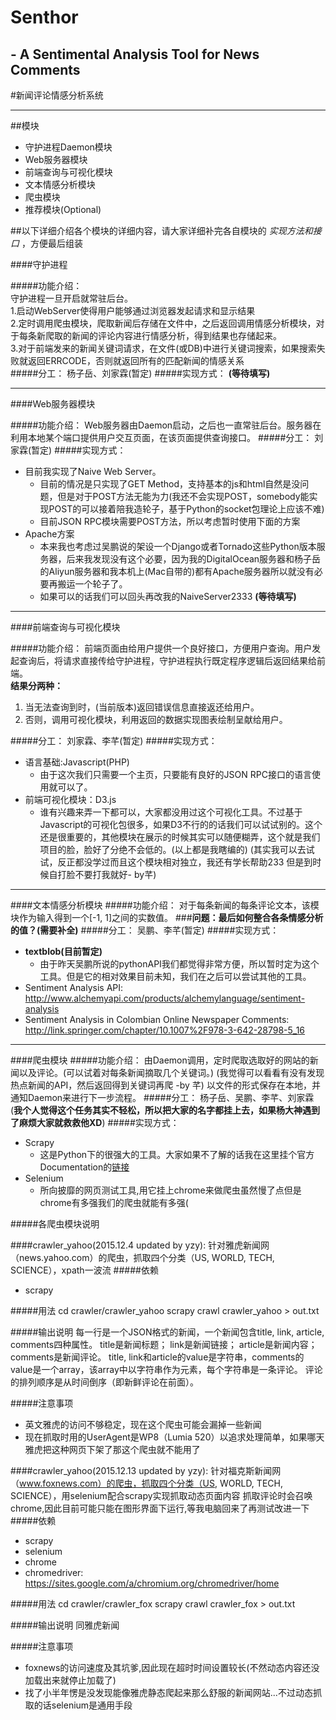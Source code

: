 # Senthor
## - A Sentimental Analysis Tool for News Comments

#新闻评论情感分析系统

---

##模块
* 守护进程Daemon模块
* Web服务器模块
* 前端查询与可视化模块
* 文本情感分析模块
* 爬虫模块
* 推荐模块(Optional)

##以下详细介绍各个模块的详细内容，请大家详细补完各自模块的 *实现方法和接口* ，方便最后组装

####守护进程

#####功能介绍：  
守护进程一旦开启就常驻后台。  
1.启动WebServer使得用户能够通过浏览器发起请求和显示结果  
2.定时调用爬虫模块，爬取新闻后存储在文件中，之后返回调用情感分析模块，对于每条新爬取的新闻的评论内容进行情感分析，得到结果也存储起来。  
3.对于前端发来的新闻关键词请求，在文件(或DB)中进行关键词搜索，如果搜索失败就返回ERRCODE，否则就返回所有的匹配新闻的情感关系  
#####分工：
杨子岳、刘家霖(暂定)
#####实现方式：
**(等待填写)**

---
####Web服务器模块

#####功能介绍：
Web服务器由Daemon启动，之后也一直常驻后台。服务器在利用本地某个端口提供用户交互页面，在该页面提供查询接口。
#####分工：
刘家霖(暂定)
#####实现方式：
* 目前我实现了Naive Web Server。
	* 目前的情况是只实现了GET Method，支持基本的js和html自然是没问题，但是对于POST方法无能为力(我还不会实现POST，somebody能实现POST的可以接着陪我造轮子，基于Python的socket包理论上应该不难)
	* 目前JSON RPC模块需要POST方法，所以考虑暂时使用下面的方案
* Apache方案
	* 本来我也考虑过吴鹏说的架设一个Django或者Tornado这些Python版本服务器，后来我发现没有这个必要，因为我的DigitalOcean服务器和杨子岳的Aliyun服务器和我本机上(Mac自带的)都有Apache服务器所以就没有必要再搬运一个轮子了。
	* 如果可以的话我们可以回头再改我的NaiveServer2333
**(等待填写)**

---
####前端查询与可视化模块

#####功能介绍：
前端页面由给用户提供一个良好接口，方便用户查询。用户发起查询后，将请求直接传给守护进程，守护进程执行既定程序逻辑后返回结果给前端。  
**结果分两种：**  
1. 当无法查询到时，(当前版本)返回错误信息直接返还给用户。  
2. 否则，调用可视化模块，利用返回的数据实现图表绘制呈献给用户。  

#####分工：
刘家霖、李芊(暂定)
#####实现方式：
* 语言基础:Javascript(PHP) 
	* 由于这次我们只需要一个主页，只要能有良好的JSON RPC接口的语言使用就可以了。 
* 前端可视化模块：D3.js
	* 谁有兴趣来弄一下都可以，大家都没用过这个可视化工具。不过基于Javascript的可视化包很多，如果D3不行的的话我们可以试试别的。这个还是很重要的，其他模块在展示的时候其实可以随便糊弄，这个就是我们项目的脸，脸好了分绝不会低的。(以上都是我瞎编的) (其实我可以去试试，反正都没学过而且这个模块相对独立，我还有学长帮助233 但是到时候自打脸不要打我就好- by芊)

---
####文本情感分析模块
#####功能介绍：
对于每条新闻的每条评论文本，该模块作为输入得到一个[-1, 1]之间的实数值。
###**问题：最后如何整合各条情感分析的值？(需要补全)**
#####分工：
吴鹏、李芊(暂定)
#####实现方式：
* **textblob(目前暂定)**
	* 由于昨天吴鹏所说的pythonAPI我们都觉得非常方便，所以暂时定为这个工具。但是它的相对效果目前未知，我们在之后可以尝试其他的工具。
* Sentiment Analysis API: http://www.alchemyapi.com/products/alchemylanguage/sentiment-analysis
* Sentiment Analysis in Colombian Online Newspaper Comments: http://link.springer.com/chapter/10.1007%2F978-3-642-28798-5_16


---

####爬虫模块
#####功能介绍：
由Daemon调用，定时爬取选取好的网站的新闻以及评论。(可以试着对每条新闻摘取几个关键词。) (我觉得可以看看有没有发现热点新闻的API，然后返回得到关键词再爬 -by 芊)
以文件的形式保存在本地，并通知Daemon来进行下一步流程。
#####分工：
杨子岳、吴鹏、李芊、刘家霖(**我个人觉得这个任务其实不轻松，所以把大家的名字都挂上去，如果杨大神遇到了麻烦大家就救救他XD**)
#####实现方式：
* Scrapy
	* 这是Python下的很强大的工具。大家如果不了解的话我在这里挂个官方Documentation的[链接](https://media.readthedocs.org/pdf/scrapy/1.0/scrapy.pdf)
* Selenium
	* 所向披靡的网页测试工具,用它挂上chrome来做爬虫虽然慢了点但是chrome有多强我们的爬虫就能有多强(

#####各爬虫模块说明

####crawler_yahoo(2015.12.4 updated by yzy): 
针对雅虎新闻网（news.yahoo.com）的爬虫，抓取四个分类（US, WORLD, TECH, SCIENCE），xpath一波流
#####依赖
* scrapy

#####用法
	cd crawler/crawler_yahoo
	scrapy crawl crawler_yahoo > out.txt

#####输出说明
每一行是一个JSON格式的新闻，一个新闻包含title, link, article, comments四种属性。
title是新闻标题；
link是新闻链接；
article是新闻内容；
comments是新闻评论。
title, link和article的value是字符串，comments的value是一个array，该array中以字符串作为元素，每个字符串是一条评论。
评论的排列顺序是从时间倒序（即新鲜评论在前面）。

#####注意事项
* 英文雅虎的访问不够稳定，现在这个爬虫可能会漏掉一些新闻
* 现在抓取时用的UserAgent是WP8（Lumia 520）以追求处理简单，如果哪天雅虎把这种网页下架了那这个爬虫就不能用了


####crawler_yahoo(2015.12.13 updated by yzy): 
针对福克斯新闻网（www.foxnews.com）的爬虫，抓取四个分类（US, WORLD, TECH, SCIENCE），用selenium配合scrapy实现抓取动态页面内容
抓取评论时会召唤chrome,因此目前可能只能在图形界面下运行,等我电脑回来了再测试改进一下
#####依赖
* scrapy
* selenium
* chrome
* chromedriver: https://sites.google.com/a/chromium.org/chromedriver/home

#####用法
	cd crawler/crawler_fox
	scrapy crawl crawler_fox > out.txt

#####输出说明
同雅虎新闻

#####注意事项
* foxnews的访问速度及其坑爹,因此现在超时时间设置较长(不然动态内容还没加载出来就停止加载了)
* 找了小半年愣是没发现能像雅虎静态爬起来那么舒服的新闻网站...不过动态抓取的话selenium是通用手段




